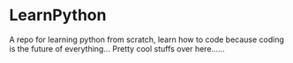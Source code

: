 # LearnPython
A repo for learning python from scratch, learn how to code because coding is the future of everything... Pretty cool stuffs over here......
